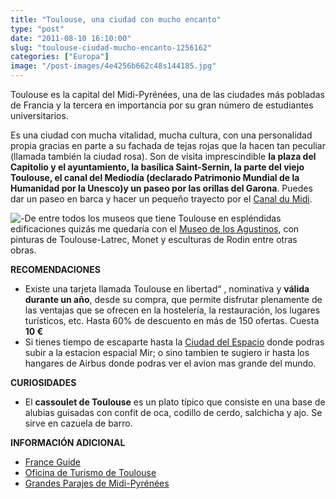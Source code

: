 ```yaml
---
title: "Toulouse, una ciudad con mucho encanto"
type: "post"
date: "2011-08-10 16:10:00"
slug: "toulouse-ciudad-mucho-encanto-1256162"
categories: ["Europa"]
image: "/post-images/4e4256b662c48s144185.jpg"
---
```


[](/wp-content/uploads/2011/08/4e42587c92dces126723.jpg)

Toulouse es la capital del Midi-Pyrénées, una de las ciudades más pobladas de Francia y la tercera en importancia por su gran número de estudiantes universitarios.

Es una ciudad con mucha vitalidad, mucha cultura, con una personalidad propia gracias en parte a su fachada de tejas rojas que la hacen tan peculiar (llamada también la ciudad rosa). Son de visita imprescindible **la plaza del Capitolio y el ayuntamiento, la basílica Saint-Sernin, la parte del viejo Toulouse, el canal del Mediodía (declarado Patrimonio Mundial de la Humanidad por la Unesco)y un paseo por las orillas del Garona**. Puedes dar un paseo en barca y hacer un pequeño trayecto por el [Canal du Midi](http://www.missviajes.com/navegar-canal-du-midi-9503).

![ - ](/post-images/4e4256b662c48s144185.jpg "cuadro de Le massage, scene de hammam . Museo de los Agustinos by dalbera")De entre todos los museos que tiene Toulouse en espléndidas edificaciones quizás me quedaría con el [Museo de los Agustinos](http://www.augustins.org/intro/accueil.htm), con pinturas de Toulouse-Latrec, Monet y esculturas de Rodin entre otras obras.

**RECOMENDACIONES**

- Existe una tarjeta llamada Toulouse en libertad“ , nominativa y **válida durante un año**, desde su compra, que permite disfrutar plenamente de las ventajas que se ofrecen en la hostelería, la restauración, los lugares turísticos, etc. Hasta 60% de descuento en más de 150 ofertas. Cuesta  **10 €**
- Si tienes tiempo de escaparte hasta la [Ciudad del Espacio](http://www.cite-espace.com/es#accueil) donde podras subir a la estacion espacial Mir; o sino tambien te sugiero ir hasta los hangares de Airbus donde podras ver el avion mas grande del mundo.

**CURIOSIDADES**

- El **cassoulet de Toulouse** es un plato típico que consiste en una base de alubias guisadas con confit de oca, codillo de cerdo, salchicha y ajo. Se sirve en cazuela de barro.

**INFORMACIÓN ADICIONAL**

- [France Guide](http://es.franceguide.com/ideas-de-vacaciones/turismo-en-ciudad/descubra-las-ciudades/toulouse/home.html?nodeID=241)
- [Oficina de Turismo de Toulouse](http://www.es.toulouse-tourisme.com/sitios-y-visitas)
- [Grandes Parajes de Midi-Pyrénées](http://www.grandesparajes-midipyrenees.es/)